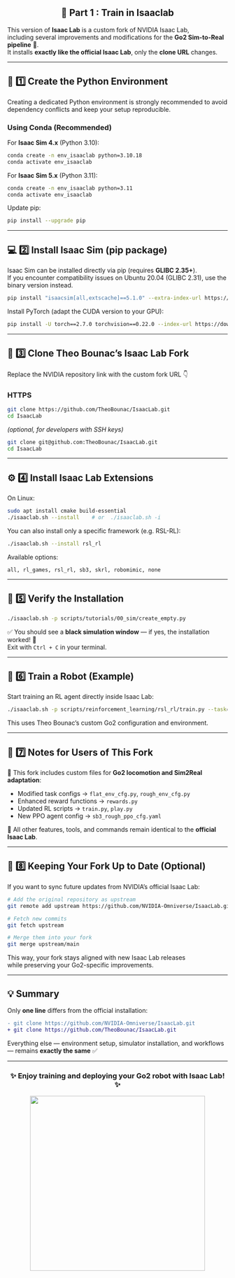 <h2 align="center">🚀 Part 1 : Train in Isaaclab</h2>

This version of **Isaac Lab** is a custom fork of NVIDIA Isaac Lab,  
including several improvements and modifications for the **Go2 Sim-to-Real pipeline** 🐾.  
It installs **exactly like the official Isaac Lab**, only the **clone URL** changes.

---

## 🧩 1️⃣ Create the Python Environment

Creating a dedicated Python environment is strongly recommended to avoid dependency conflicts and keep your setup reproducible.

### Using Conda (Recommended)
For **Isaac Sim 4.x** (Python 3.10):

```bash
conda create -n env_isaaclab python=3.10.18
conda activate env_isaaclab
```

For **Isaac Sim 5.x** (Python 3.11):

```bash
conda create -n env_isaaclab python=3.11
conda activate env_isaaclab
```

Update pip:
```bash
pip install --upgrade pip
```

---

## 💻 2️⃣ Install Isaac Sim (pip package)

Isaac Sim can be installed directly via pip (requires **GLIBC 2.35+**).  
If you encounter compatibility issues on Ubuntu 20.04 (GLIBC 2.31), use the binary version instead.

```bash
pip install "isaacsim[all,extscache]==5.1.0" --extra-index-url https://pypi.nvidia.com
```

Install PyTorch (adapt the CUDA version to your GPU):
```bash
pip install -U torch==2.7.0 torchvision==0.22.0 --index-url https://download.pytorch.org/whl/cu128
```

---

## 🧠 3️⃣ Clone Theo Bounac’s Isaac Lab Fork

Replace the NVIDIA repository link with the custom fork URL 👇

### HTTPS
```bash
git clone https://github.com/TheoBounac/IsaacLab.git
cd IsaacLab
```

*(optional, for developers with SSH keys)*  
```bash
git clone git@github.com:TheoBounac/IsaacLab.git
cd IsaacLab
```

---

## ⚙️ 4️⃣ Install Isaac Lab Extensions

On Linux:
```bash
sudo apt install cmake build-essential
./isaaclab.sh --install    # or  ./isaaclab.sh -i
```

You can also install only a specific framework (e.g. RSL-RL):
```bash
./isaaclab.sh --install rsl_rl
```

Available options:
```
all, rl_games, rsl_rl, sb3, skrl, robomimic, none
```

---

## 🧪 5️⃣ Verify the Installation

```bash
./isaaclab.sh -p scripts/tutorials/00_sim/create_empty.py
```

✅ You should see a **black simulation window** — if yes, the installation worked! 🎉  
Exit with `Ctrl + C` in your terminal.

---

## 🦾 6️⃣ Train a Robot (Example)

Start training an RL agent directly inside Isaac Lab:

```bash
./isaaclab.sh -p scripts/reinforcement_learning/rsl_rl/train.py --task=Isaac-Velocity-Rough-Go2-v0 --headless
```

This uses Theo Bounac’s custom Go2 configuration and environment.

---

## 🧱 7️⃣ Notes for Users of This Fork

🔹 This fork includes custom files for **Go2 locomotion and Sim2Real adaptation**:
- Modified task configs → `flat_env_cfg.py`, `rough_env_cfg.py`
- Enhanced reward functions → `rewards.py`
- Updated RL scripts → `train.py`, `play.py`
- New PPO agent config → `sb3_rough_ppo_cfg.yaml`

🔹 All other features, tools, and commands remain identical to the **official Isaac Lab**.

---

## 🔄 8️⃣ Keeping Your Fork Up to Date (Optional)

If you want to sync future updates from NVIDIA’s official Isaac Lab:

```bash
# Add the original repository as upstream
git remote add upstream https://github.com/NVIDIA-Omniverse/IsaacLab.git

# Fetch new commits
git fetch upstream

# Merge them into your fork
git merge upstream/main
```

This way, your fork stays aligned with new Isaac Lab releases  
while preserving your Go2-specific improvements.

---

## 💡 Summary

Only **one line** differs from the official installation:

```diff
- git clone https://github.com/NVIDIA-Omniverse/IsaacLab.git
+ git clone https://github.com/TheoBounac/IsaacLab.git
```

Everything else — environment setup, simulator installation, and workflows — remains **exactly the same** ✅

---

<h3 align="center">✨ Enjoy training and deploying your Go2 robot with Isaac Lab! ✨</h3>
<p align="center">
  <img src="https://media.giphy.com/media/v1.Y2lkPTc5MGI3NjExZDl0aHk0eTBrM2wwd3pqenQ1b3F1c3J5eDlxaHd0YjFwaDUxMG03YiZlcD12MV9naWZzX3NlYXJjaCZjdD1n/MFQ8TnxgU3JZm/giphy.gif" width="400">
</p>
